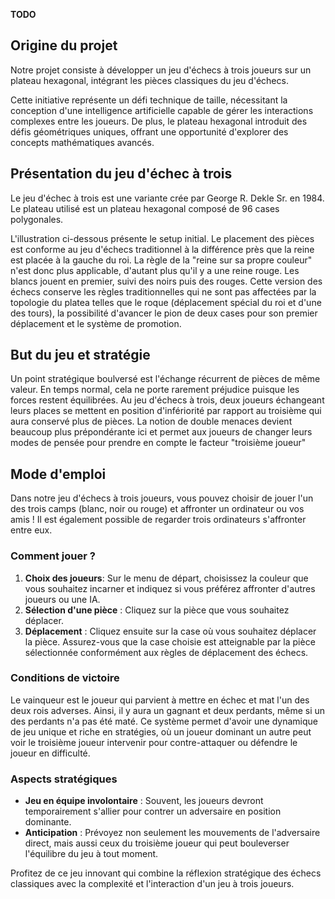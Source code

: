 **TODO**

## Origine du projet
Notre projet consiste à développer un jeu d'échecs à trois joueurs sur un plateau hexagonal, intégrant les pièces classiques du jeu d'échecs. 

Cette initiative représente un défi technique de taille, nécessitant la conception d'une intelligence artificielle capable de gérer les interactions complexes entre les joueurs. De plus, le plateau hexagonal introduit des défis géométriques uniques, offrant une opportunité d'explorer des concepts mathématiques avancés.

## Présentation du jeu d'échec à trois
Le jeu d'échec à trois est une variante crée par George R. Dekle Sr. en 1984. Le plateau utilisé est un plateau hexagonal composé de 96 cases polygonales. 

L'illustration ci-dessous présente le setup initial. Le placement des pièces est conforme au jeu d'échecs traditionnel à la différence près que la reine est placée à la gauche du roi. La règle de la "reine sur sa propre couleur" n'est donc plus applicable, d'autant plus qu'il y a une reine rouge. Les blancs jouent en premier, suivi des noirs puis des rouges.  Cette version des échecs conserve les règles traditionnelles qui ne sont pas affectées par la topologie du platea telles que le roque (déplacement spécial du roi et d'une des tours), la possibilité d'avancer le pion de deux cases pour son premier déplacement et le système de promotion. 

## But du jeu et stratégie
 Un point stratégique boulversé est l'échange récurrent de pièces de même valeur. En temps normal, cela ne porte rarement préjudice puisque les forces restent équilibrées. Au jeu d'échecs à trois, deux joueurs échangeant leurs places se mettent en position d'infériorité par rapport au troisième qui aura conservé plus de pièces. La notion de double menaces devient beaucoup plus prépondérante ici et permet aux joueurs de changer leurs modes de pensée pour prendre en compte le facteur "troisième joueur"

## Mode d'emploi

Dans notre jeu d'échecs à trois joueurs, vous pouvez choisir de jouer l'un des trois camps (blanc, noir ou rouge) et affronter un ordinateur ou vos amis ! Il est également possible de regarder trois ordinateurs s'affronter entre eux.

### Comment jouer ?

1. **Choix des joueurs**: Sur le menu de départ, choisissez la couleur que vous souhaitez incarner et indiquez si vous préférez affronter d'autres joueurs ou une IA.
1. **Sélection d'une pièce** : Cliquez sur la pièce que vous souhaitez déplacer.
2. **Déplacement** : Cliquez ensuite sur la case où vous souhaitez déplacer la pièce. Assurez-vous que la case choisie est atteignable par la pièce sélectionnée conformément aux règles de déplacement des échecs.

### Conditions de victoire

Le vainqueur est le joueur qui parvient à mettre en échec et mat l'un des deux rois adverses. Ainsi, il y aura un gagnant et deux perdants, même si un des perdants n'a pas été maté. Ce système permet d'avoir une dynamique de jeu unique et riche en stratégies, où un joueur dominant un autre peut voir le troisième joueur intervenir pour contre-attaquer ou défendre le joueur en difficulté.

### Aspects stratégiques

- **Jeu en équipe involontaire** : Souvent, les joueurs devront temporairement s'allier pour contrer un adversaire en position dominante.
- **Anticipation** : Prévoyez non seulement les mouvements de l'adversaire direct, mais aussi ceux du troisième joueur qui peut bouleverser l'équilibre du jeu à tout moment.

Profitez de ce jeu innovant qui combine la réflexion stratégique des échecs classiques avec la complexité et l'interaction d'un jeu à trois joueurs.
